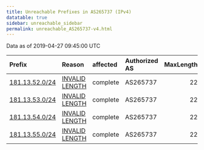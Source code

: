 ```yaml
---
title: Unreachable Prefixes in AS265737 (IPv4)
datatable: true
sidebar: unreachable_sidebar
permalink: unreachable_AS265737-v4.html
---
```


Data as of 2019-04-27 09:45:00 UTC


<div class="datatable-begin"></div>

| Prefix                                                 | Reason                                                                                                    | affected   | Authorized AS   |   MaxLength | Anchor                                         |   unreachable /24s |
|:-------------------------------------------------------|:----------------------------------------------------------------------------------------------------------|:-----------|:----------------|------------:|:-----------------------------------------------|-------------------:|
| [181.13.52.0/24](https://stat.ripe.net/181.13.52.0/24) | [INVALID LENGTH](https://rpki-validator.ripe.net/announcement-preview?asn=AS265737&prefix=181.13.52.0/24) | complete   | AS265737        |          22 | [LACNIC](unreachable_LACNIC_RPKI_Root-v4.html) |                  1 |
| [181.13.53.0/24](https://stat.ripe.net/181.13.53.0/24) | [INVALID LENGTH](https://rpki-validator.ripe.net/announcement-preview?asn=AS265737&prefix=181.13.53.0/24) | complete   | AS265737        |          22 | [LACNIC](unreachable_LACNIC_RPKI_Root-v4.html) |                  1 |
| [181.13.54.0/24](https://stat.ripe.net/181.13.54.0/24) | [INVALID LENGTH](https://rpki-validator.ripe.net/announcement-preview?asn=AS265737&prefix=181.13.54.0/24) | complete   | AS265737        |          22 | [LACNIC](unreachable_LACNIC_RPKI_Root-v4.html) |                  1 |
| [181.13.55.0/24](https://stat.ripe.net/181.13.55.0/24) | [INVALID LENGTH](https://rpki-validator.ripe.net/announcement-preview?asn=AS265737&prefix=181.13.55.0/24) | complete   | AS265737        |          22 | [LACNIC](unreachable_LACNIC_RPKI_Root-v4.html) |                  1 |

<div class="datatable-end"></div>